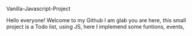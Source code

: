 Vanilla-Javascript-Project

Hello everyone!
Welcome to my Github I am glab you are here, this small project is a Todo list, using JS, here I implemend some funtions, events, 
